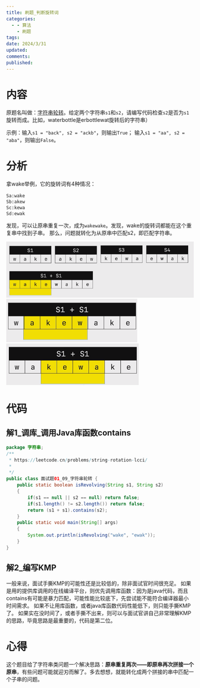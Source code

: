 ```yaml
---
title: 刷题_判断旋转词
categories:
  - - 算法
    - 刷题
tags: 
date: 2024/3/31
updated: 
comments: 
published:
---
```

# 内容

原题名叫做：[字符串轮转](https://leetcode.cn/problems/string-rotation-lcci/description/)。给定两个字符串`s1`和`s2`，请编写代码检查`s2`是否为`s1`旋转而成。比如，waterbottle是erbottlewat旋转后的字符串）

示例：输入`s1 = "back", s2 = "ackb"`，则输出`True`；
输入`s1 = "aa", s2 = "aba"`，则输出`False`。

# 分析

拿wake举例，它的旋转词有4种情况：
```
Sa:wake
Sb:akew
Sc:kewa
Sd:ewak
```
发现，可以让原串重复一次，成为`wakewake`。发现，wake的旋转词都能在这个重复串中找到子串。
那么，问题就转化为从原串中匹配s2，即匹配字符串。

![](../../images/刷题_判断旋转词/image-20240328032130071.png)
![](../../images/刷题_判断旋转词/image-20240328032559844.png)
![](../../images/刷题_判断旋转词/image-20240328032621207.png)
# 代码

## 解1_调库_调用Java库函数contains

```java
package 字符串;
/**
 * https://leetcode.cn/problems/string-rotation-lcci/
 * 
 */
public class 面试题01_09_字符串轮转 {
    public static boolean isRevolving(String s1, String s2)
    {
        if(s1 == null || s2 == null) return false;
        if(s1.length() != s2.length()) return false;
        return (s1 + s1).contains(s2);
    }
    public static void main(String[] args)
    {
        System.out.println(isRevolving("wake", "ewak"));
    }
}
```

## 解2_编写KMP

一般来说，面试手撕KMP的可能性还是比较低的，除非面试官时间很充足。
如果是用的提供库调用的在线编译平台，则优先调用库函数：因为是java代码，而且contains有可能是暴力匹配，可能性能比较底下，先尝试能不能符合编译器最小时间需求。
如果不让用库函数，或者java库函数代码性能低下，则只能手撕KMP了。
如果实在没时间了，或者手撕不出来，则可以与面试官讲自己非常理解KMP的思路，毕竟思路是最重要的，代码是第二位。

# 心得

这个题目给了字符串类问题一个解决思路：**原串重复两次——即原串再次拼接一个原串**，有些问题可能就迎刃而解了。多去想想，就能转化成两个拼接的串中匹配一个子串的问题。